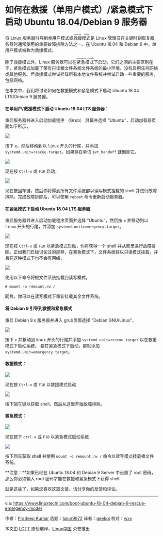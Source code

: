 如何在救援（单用户模式）/紧急模式下启动 Ubuntu 18.04/Debian 9 服务器
======

将 Linux 服务器引导到单用户模式或<ruby>救援模式<rt>rescue mode</rt></ruby>是 Linux 管理员在关键时刻恢复服务器时通常使用的重要故障排除方法之一。在 Ubuntu 18.04 和 Debian 9 中，单用户模式被称为救援模式。

除了救援模式外，Linux 服务器可以在<ruby>紧急模式<rt>emergency mode</rt></ruby>下启动，它们之间的主要区别在于，紧急模式加载了带有只读根文件系统文件系统的最小环境，没有启用任何网络或其他服务。但救援模式尝试挂载所有本地文件系统并尝试启动一些重要的服务，包括网络。

在本文中，我们将讨论如何在救援模式和紧急模式下启动 Ubuntu 18.04 LTS/Debian 9 服务器。

#### 在单用户/救援模式下启动 Ubuntu 18.04 LTS 服务器：

重启服务器并进入启动加载程序 （Grub） 屏幕并选择 “Ubuntu”，启动加载器页面如下所示，

![](https://www.linuxtechi.com/wp-content/uploads/2018/09/Bootloader-Screen-Ubuntu18-04-Server.jpg)

按下 `e`，然后移动到以 `linux` 开头的行尾，并添加 `systemd.unit=rescue.target`。如果存在单词 `$vt_handoff` 就删除它。

![](https://www.linuxtechi.com/wp-content/uploads/2018/09/rescue-target-ubuntu18-04.jpg)

现在按 `Ctrl-x` 或 `F10` 启动，

![](https://www.linuxtechi.com/wp-content/uploads/2018/09/rescue-mode-ubuntu18-04.jpg)

现在按回车键，然后你将得到所有文件系统都以读写模式挂载的 shell 并进行故障排除。完成故障排除后，可以使用 `reboot` 命令重新启动服务器。

#### 在紧急模式下启动 Ubuntu 18.04 LTS 服务器

重启服务器并进入启动加载程序页面并选择 “Ubuntu”，然后按 `e` 并移动到以 `linux` 开头的行尾，并添加 `systemd.unit=emergency.target`。

![](https://www.linuxtechi.com/wp-content/uploads/2018/09/Emergecny-target-ubuntu18-04-server.jpg)

现在按 `Ctrl-x` 或 `F10` 以紧急模式启动，你将获得一个 shell 并从那里进行故障排除。正如我们已经讨论过的那样，在紧急模式下，文件系统将以只读模式挂载，并且在这种模式下也不会有网络，

![](https://www.linuxtechi.com/wp-content/uploads/2018/09/Emergency-prompt-debian9.jpg)

使用以下命令将根文件系统挂载到读写模式，

```
# mount -o remount,rw /

```

同样，你可以在读写模式下重新挂载其余文件系统。

#### 将 Debian 9 引导到救援和紧急模式

重启 Debian 9.x 服务器并进入 grub页面选择 “Debian GNU/Linux”。

![](https://www.linuxtechi.com/wp-content/uploads/2018/09/Debian9-Grub-Screen.jpg)

按下 `e` 并移动到 linux 开头的行尾并添加 `systemd.unit=rescue.target` 以在救援模式下启动系统， 要在紧急模式下启动，那就添加 `systemd.unit=emergency.target`。

#### 救援模式：

![](https://www.linuxtechi.com/wp-content/uploads/2018/09/Rescue-mode-Debian9.jpg)

现在按 `Ctrl-x` 或 `F10` 以救援模式启动

![](https://www.linuxtechi.com/wp-content/uploads/2018/09/Rescue-Mode-Shell-Debian9.jpg)

按下回车键以获取 shell，然后从这里开始故障排除。

#### 紧急模式：

![](https://www.linuxtechi.com/wp-content/uploads/2018/09/Emergency-target-grub-debian9.jpg)

现在按下 `ctrl-x` 或 `F10` 以紧急模式启动系统

![](https://www.linuxtechi.com/wp-content/uploads/2018/09/Emergency-prompt-debian9.jpg)

按下回车获取 shell 并使用 `mount -o remount,rw /` 命令以读写模式挂载根文件系统。

**注意：**如果已经在 Ubuntu 18.04 和 Debian 9 Server 中设置了 root 密码，那么你必须输入 root 密码才能在救援和紧急模式下获得 shell

就是这些了，如果您喜欢这篇文章，请分享你的反馈和评论。


--------------------------------------------------------------------------------

via: https://www.linuxtechi.com/boot-ubuntu-18-04-debian-9-rescue-emergency-mode/

作者：[Pradeep Kumar][a]
选题：[lujun9972](https://github.com/lujun9972)
译者：[geekpi](https://github.com/geekpi)
校对：[wxy](https://github.com/wxy)

本文由 [LCTT](https://github.com/LCTT/TranslateProject) 原创编译，[Linux中国](https://linux.cn/) 荣誉推出

[a]: http://www.linuxtechi.com/author/pradeep/
